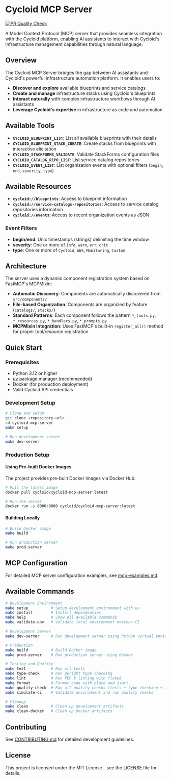 # Cycloid MCP Server

[![PR Quality Check](https://github.com/cycloidio/cycloid-mcp-server/workflows/PR%20Quality%20Check/badge.svg)](https://github.com/cycloidio/cycloid-mcp-server/actions/workflows/pr-quality-check.yml)

A Model Context Protocol (MCP) server that provides seamless integration with the Cycloid platform, enabling AI assistants to interact with Cycloid's infrastructure management capabilities through natural language.

## Overview

The Cycloid MCP Server bridges the gap between AI assistants and Cycloid's powerful infrastructure automation platform. It enables users to:

- **Discover and explore** available blueprints and service catalogs
- **Create and manage** infrastructure stacks using Cycloid's blueprints
- **Interact naturally** with complex infrastructure workflows through AI assistants
- **Leverage Cycloid's expertise** in infrastructure as code and automation


## Available Tools

- **`CYCLOID_BLUEPRINT_LIST`**: List all available blueprints with their details
- **`CYCLOID_BLUEPRINT_STACK_CREATE`**: Create stacks from blueprints with interactive elicitation
- **`CYCLOID_STACKFORMS_VALIDATE`**: Validate StackForms configuration files
- **`CYCLOID_CATALOG_REPO_LIST`**: List service catalog repositories
- **`CYCLOID_EVENT_LIST`**: List organization events with optional filters (`begin`, `end`, `severity`, `type`)

## Available Resources

- **`cycloid://blueprints`**: Access to blueprint information
- **`cycloid://service-catalogs-repositories`**: Access to service catalog repositories information
- **`cycloid://events`**: Access to recent organization events as JSON

### Event Filters
- **begin/end**: Unix timestamps (strings) delimiting the time window
- **severity**: One or more of `info`, `warn`, `err`, `crit`
- **type**: One or more of `Cycloid`, `AWS`, `Monitoring`, `Custom`

## Architecture

The server uses a dynamic component registration system based on FastMCP's MCPMixin:

- **Automatic Discovery**: Components are automatically discovered from `src/components/`
- **File-based Organization**: Components are organized by feature (`catalogs/`, `stacks/`)
- **Standard Patterns**: Each component follows the pattern `*_tools.py`, `*_resources.py`, `*_handlers.py`, `*_prompts.py`
- **MCPMixin Integration**: Uses FastMCP's built-in `register_all()` method for proper tool/resource registration

## Quick Start

### Prerequisites

- Python 3.12 or higher
- [uv](https://github.com/astral-sh/uv) package manager (recommended)
- Docker (for production deployment)
- Valid Cycloid API credentials

### Development Setup

```bash
# Clone and setup
git clone <repository-url>
cd cycloid-mcp-server
make setup

# Run development server
make dev-server
```

### Production Setup

#### Using Pre-built Docker Images

The project provides pre-built Docker images via Docker Hub:

```bash
# Pull the latest image
docker pull cycloid/cycloid-mcp-server:latest

# Run the server
docker run -p 8000:8000 cycloid/cycloid-mcp-server:latest
```

#### Building Locally

```bash
# Build Docker image
make build

# Run production server
make prod-server
```

## MCP Configuration

For detailed MCP server configuration examples, see [mcp-examples.md](mcp-examples.md).

## Available Commands

```bash
# Development Environment
make setup          # Setup development environment with uv
make install        # Install dependencies
make help           # Show all available commands
make validate-env   # Validate local environment matches CI

# Development Server
make dev-server     # Run development server using Python virtual environment

# Production
make build          # Build Docker image
make prod-server    # Run production server using Docker

# Testing and Quality
make test           # Run all tests
make type-check     # Run pyright type checking
make lint           # Run PEP 8 linting with flake8
make format         # Format code with black and isort
make quality-check  # Run all quality checks (tests + type checking + linting)
make simulate-ci    # Validate environment and run quality checks

# Cleanup
make clean          # Clean up development artifacts
make clean-docker   # Clean up Docker artifacts
```

## Contributing

See [CONTRIBUTING.md](CONTRIBUTING.md) for detailed development guidelines.

## License

This project is licensed under the MIT License - see the LICENSE file for details.
